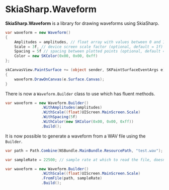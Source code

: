 # SkiaSharp.Waveform

**SkiaSharp.Waveform** is a library for drawing waveforms using SkiaSharp.

```c#
var waveform = new Waveform()
{
    Amplitudes = amplitudes, // float array with values between 0 and 1
    Scale = 3f, // device screen scale factor (optional, default = 1f)
    Spacing = 5f // spacing between plotted points (optional, default = 1f),
    Color = new SKColor(0x00, 0x00, 0xff)
};

skCanvasView.PaintSurface += (object sender, SKPaintSurfaceEventArgs e)
{
    waveform.DrawOnCanvas(e.Surface.Canvas);
}
```

There is now a ```Waveform.Builder``` class to use which has fluent methods.

```c#
var waveform = new Waveform.Builder()
                .WithAmplitudes(amplitudes)
                .WithScale((float)UIScreen.MainScreen.Scale)
                .WithSpacing(5f)
                .WithColor(new SKColor(0x00, 0x00, 0xff))
                .Build();
```

It is now possible to generate a waveform from a WAV file using the ```Builder```.

```c#
var path = Path.Combine(NSBundle.MainBundle.ResourcePath, "test.wav"); // absolute path to your WAV file

var sampleRate = 22500; // sample rate at which to read the file, doesn't have to be the rate at which it was recorded

var waveform = new Waveform.Builder()
                .WithScale((float)UIScreen.MainScreen.Scale)
                .FromFile(path, sampleRate)
                .Build();
```